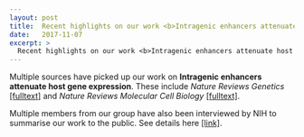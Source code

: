 ```yaml
---
layout: post
title:  Recent highlights on our work <b>Intragenic enhancers attenuate host gene expression</b>
date:   2017-11-07
excerpt: > 
  Recent highlights on our work <b>Intragenic enhancers attenuate host gene expression</b>
---
```


Multiple sources have picked up our work on <b>Intragenic enhancers attenuate host gene expression</b>. 
These include <i>Nature Reviews Genetics</i> <a href="http://dx.doi.org/10.1038/nrg.2017.90">[fulltext]</a> and 
<i>Nature Reviews Molecular Cell Biology</i> <a href="http://dx.doi.org/10.1038/nrm.2017.111">[fulltext]</a>.<br>

Multiple members from our group have also been interviewed by NIH to summarise our work to the public.
See details here <a href="https://factor.niehs.nih.gov/2017/11/feature/feature-3-protein/index.htm">[link]</a>.
